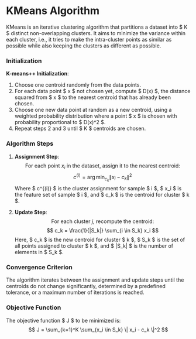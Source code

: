 # KMeans Algorithm 

KMeans is an iterative clustering algorithm that partitions a dataset into $ K $ distinct non-overlapping clusters. It aims to minimize the variance within each cluster, i.e., it tries to make the intra-cluster points as similar as possible while also keeping the clusters as different as possible.

### Initialization

**K-means++ Initialization**:
1. Choose one centroid randomly from the data points.
2. For each data point $ x $ not chosen yet, compute $ D(x) $, the distance squared from $ x $ to the nearest centroid that has already been chosen.
3. Choose one new data point at random as a new centroid, using a weighted probability distribution where a point $ x $ is chosen with probability proportional to $ D(x)^2 $.
4. Repeat steps 2 and 3 until $ K $ centroids are chosen.

### Algorithm Steps

1. **Assignment Step**:
   $$
   \text{For each point } x_i \text{ in the dataset, assign it to the nearest centroid:}
   $$
   $$
   c^{(i)} = \arg\min_{c_k} \| x_i - c_k \|^2
   $$
   Where $ c^{(i)} $ is the cluster assignment for sample $ i $, $ x_i $ is the feature set of sample $ i $, and $ c_k $ is the centroid for cluster $ k $.

2. **Update Step**:
   $$
   \text{For each cluster } j \text{, recompute the centroid:}
   $$
   $$
   c_k = \frac{1}{|S_k|} \sum_{i \in S_k} x_i
   $$
   Here, $ c_k $ is the new centroid for cluster $ k $, $ S_k $ is the set of all points assigned to cluster $ k $, and $ |S_k| $ is the number of elements in $ S_k $.

### Convergence Criterion

The algorithm iterates between the assignment and update steps until the centroids do not change significantly, determined by a predefined tolerance, or a maximum number of iterations is reached.

### Objective Function

The objective function $ J $ to be minimized is:
$$
J = \sum_{k=1}^K \sum_{x_i \in S_k} \| x_i - c_k \|^2
$$
